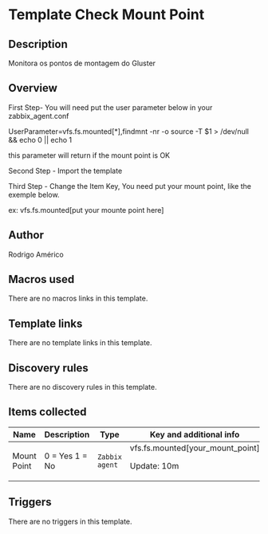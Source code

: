 # Template Check Mount Point

## Description

Monitora os pontos de montagem do Gluster

## Overview

First Step- You will need put the user parameter below in your zabbix\_agent.conf


 


UserParameter=vfs.fs.mounted[*],findmnt -nr -o source -T $1 > /dev/null && echo 0 || echo 1


 


this parameter will return if the mount point is OK


 


Second Step - Import the template


 


Third Step - Change the Item Key, You need put your mount point, like the exemple below.


 


ex: vfs.fs.mounted[put your mounte point here]


 


 


 


 


 

## Author

Rodrigo Américo

## Macros used

There are no macros links in this template.

## Template links

There are no template links in this template.

## Discovery rules

There are no discovery rules in this template.

## Items collected

|Name|Description|Type|Key and additional info|
|----|-----------|----|----|
|Mount Point|<p>0 = Yes 1 = No</p>|`Zabbix agent`|vfs.fs.mounted[your_mount_point]<p>Update: 10m</p>|
## Triggers

There are no triggers in this template.

